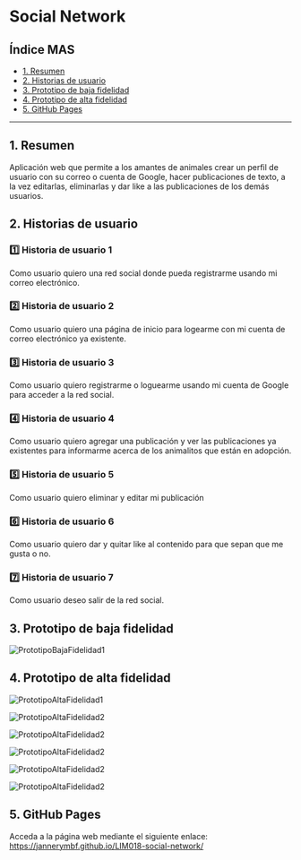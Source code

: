 # Social Network

## Índice MAS

* [1. Resumen](#1-resumen)
* [2. Historias de usuario](#3-historias-de-usuario)
* [3. Prototipo de baja fidelidad](#4-prototipo-de-baja-fidelidad)
* [4. Prototipo de alta fidelidad](#5-prototipo-de-alta-fidelidad)
* [5. GitHub Pages](#5-github-pages)
***

## 1. Resumen

Aplicación web que permite a los amantes de animales crear un perfil de usuario con su correo o cuenta de Google, hacer publicaciones de texto, a la vez editarlas, eliminarlas y dar like a las publicaciones de los demás usuarios.

## 2. Historias de usuario

### :one: Historia de usuario 1
Como usuario quiero una red social donde pueda registrarme usando mi correo electrónico.
### :two: Historia de usuario 2
Como usuario quiero una página de inicio para logearme con mi cuenta de correo electrónico ya existente.
### :three: Historia de usuario 3 
Como usuario quiero registrarme o loguearme usando mi cuenta de Google para acceder a la red social.
### :four: Historia de usuario 4
Como usuario quiero agregar una publicación y ver las publicaciones ya existentes para informarme acerca de los animalitos que están en adopción.
### :five: Historia de usuario 5
Como usuario quiero eliminar y editar mi publicación 
### :six: Historia de usuario 6
Como usuario quiero dar y quitar like al contenido para que sepan que me gusta o no.
### :seven: Historia de usuario 7
Como usuario deseo salir de la red social.


## 3. Prototipo de baja fidelidad

![PrototipoBajaFidelidad1](Prototype.jpg)

## 4. Prototipo de alta fidelidad

![PrototipoAltaFidelidad1](Mobile1.png)

![PrototipoAltaFidelidad2](Mobile2.png)

![PrototipoAltaFidelidad2](Mobile3.png)

![PrototipoAltaFidelidad2](Mobile4.png)

![PrototipoAltaFidelidad2](Desktop1.png)

![PrototipoAltaFidelidad2](Desktop2.png)

## 5. GitHub Pages

Acceda a la página web mediante el siguiente enlace: https://jannerymbf.github.io/LIM018-social-network/


